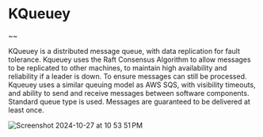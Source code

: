 # KQueuey
~~

 KQueuey is a distributed message queue, with data replication for fault tolerance. Kqueuey uses the Raft Consensus Algorithm 
 to allow messages to be replicated to other machines, to maintain high availability and reliability if a leader is down. To ensure
 messages can still be processed. Kqueuey uses a similar queuing model as AWS SQS, with visibility timeouts, 
 and ability to send and receive messages between software components. Standard queue type is used. Messages are guaranteed 
 to be delivered at least once.






![Screenshot 2024-10-27 at 10 53 51 PM](https://github.com/user-attachments/assets/842e1d72-d0c6-40ac-9c0e-5d48a0287581)
